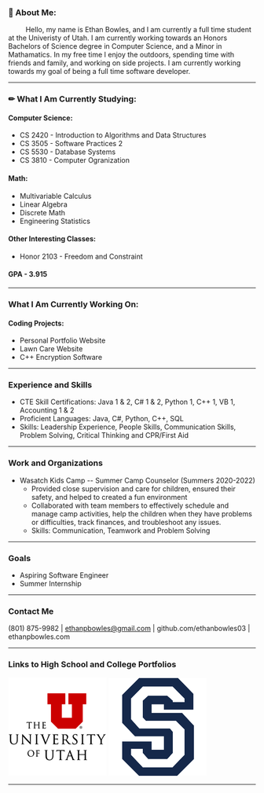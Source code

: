 ### 🤔 About Me:
&nbsp;&nbsp;&nbsp;&nbsp;&nbsp;&nbsp;&nbsp;&nbsp; Hello, my name is Ethan Bowles, and I am currently a full time student at the Univeristy of Utah. I am currently working towards   an Honors Bachelors of Science degree in Computer Science, and a Minor in Mathamatics. In my free time I enjoy the outdoors, spending time with friends and family, and working on side projects. I am currently working towards my goal of being a full time software developer. 

____

### ✏ What I Am Currently Studying:
#### Computer Science:
  * CS 2420 - Introduction to Algorithms and Data Structures
  * CS 3505 - Software Practices 2
  * CS 5530 - Database Systems
  * CS 3810 - Computer Ogranization
    
#### Math:
  * Multivariable Calculus
  * Linear Algebra
  * Discrete Math
  * Engineering Statistics
    
#### Other Interesting Classes: 
  * Honor 2103 - Freedom and Constraint

#### GPA - 3.915

____

### What I Am Currently Working On:
#### Coding Projects:
* Personal Portfolio Website
* Lawn Care Website
* C++ Encryption Software
____

### Experience and Skills 
* CTE Skill Certifications: Java 1 & 2, C# 1 & 2, Python 1, C++ 1, VB 1, Accounting 1 & 2 
* Proficient Languages: Java, C#, Python, C++, SQL 
* Skills: Leadership Experience, People Skills, Communication Skills, Problem Solving, Critical Thinking and CPR/First Aid
____

### Work and Organizations
* Wasatch Kids Camp -- Summer Camp Counselor (Summers 2020-2022)
  * Provided close supervision and care for children, ensured their safety, and helped to created a fun environment 
  * Collaborated with team members to effectively schedule and manage camp activities, help the children when they have problems or difficulties, track finances, and troubleshoot any issues. 
  * Skills: Communication, Teamwork and Problem Solving
____

### Goals
* Aspiring Software Engineer
* Summer Internship
____

### Contact Me
 (801) 875-9982 | ethanpbowles@gmail.com | github.com/ethanbowles03 | ethanpbowles.com

____

### Links to High School and College Portfolios

[![](https://github.com/ethanbowles03/ethanbowles03/blob/main/resources/UofU200.png)](https://github.com/ethanbowles03/CollegeProgrammingPortfolio/tree/main)
[![](https://github.com/ethanbowles03/ethanbowles03/blob/main/resources/Skyline200.png)](https://github.com/ethanbowles03/HighSchoolProgrammingPortfolio)

____

